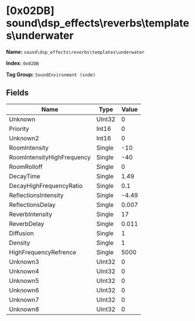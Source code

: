 # [0x02DB] sound\dsp_effects\reverbs\templates\underwater

**Name:** ```sound\dsp_effects\reverbs\templates\underwater```

**Index:** ```0x02DB```

**Tag Group:** ```SoundEnvironment (snde)```

## Fields

Name	| Type	| Value
---	|---	|---	|
Unknown	|UInt32	|0
Priority	|Int16	|0
Unknown2	|Int16	|0
RoomIntensity	|Single	|-10
RoomIntensityHighFrequency	|Single	|-40
RoomRolloff	|Single	|0
DecayTime	|Single	|1.49
DecayHighFrequencyRatio	|Single	|0.1
ReflectionsIntensity	|Single	|-4.49
ReflectionsDelay	|Single	|0.007
ReverbIntensity	|Single	|17
ReverbDelay	|Single	|0.011
Diffusion	|Single	|1
Density	|Single	|1
HighFrequencyRefrence	|Single	|5000
Unknown3	|UInt32	|0
Unknown4	|UInt32	|0
Unknown5	|UInt32	|0
Unknown6	|UInt32	|0
Unknown7	|UInt32	|0
Unknown8	|UInt32	|0


